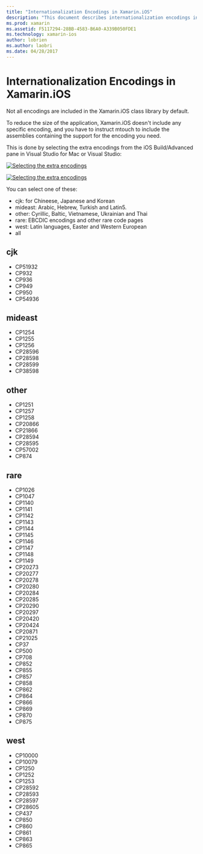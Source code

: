 ```yaml
---
title: "Internationalization Encodings in Xamarin.iOS"
description: "This document describes internationalization encodings in Xamarin.iOS, discussing the available encodings and how to add them to an app."
ms.prod: xamarin
ms.assetid: F5117294-28BB-4583-B6A0-A339B050FDE1
ms.technology: xamarin-ios
author: lobrien
ms.author: laobri
ms.date: 04/28/2017
---
```


# Internationalization Encodings in Xamarin.iOS

Not all encodings are included in the Xamarin.iOS class library by default.

To reduce the size of the application, Xamarin.iOS doesn't include any specific
encoding, and you have to instruct mtouch to include the assemblies containing
the support for the encoding you need.

This is done by selecting the extra encodings from the iOS Build/Advanced
pane in Visual Studio for Mac or Visual Studio:

 [![](encodings-images/00.png "Selecting the extra encodings")](encodings-images/00.png#lightbox)

 [![](encodings-images/00a.png "Selecting the extra encodings")](encodings-images/00a.png#lightbox)

You can select one of these:

- cjk: for Chineese, Japanese and Korean
- mideast: Arabic, Hebrew, Turkish and Latin5.
- other: Cyrillic, Baltic, Vietnamese, Ukrainian and Thai
- rare: EBCDIC encodings and other rare code pages
- west: Latin languages, Easter and Western European
- all


 <a name="cjk" />


## cjk

- CP51932
- CP932
- CP936
- CP949
- CP950
- CP54936


 <a name="mideast" />


## mideast

- CP1254
- CP1255
- CP1256
- CP28596
- CP28598
- CP28599
- CP38598


 <a name="other" />


## other

- CP1251
- CP1257
- CP1258
- CP20866
- CP21866
- CP28594
- CP28595
- CP57002
- CP874


 <a name="rare" />


## rare

- CP1026
- CP1047
- CP1140
- CP1141
- CP1142
- CP1143
- CP1144
- CP1145
- CP1146
- CP1147
- CP1148
- CP1149
- CP20273
- CP20277
- CP20278
- CP20280
- CP20284
- CP20285
- CP20290
- CP20297
- CP20420
- CP20424
- CP20871
- CP21025
- CP37
- CP500
- CP708
- CP852
- CP855
- CP857
- CP858
- CP862
- CP864
- CP866
- CP869
- CP870
- CP875


 <a name="west" />


## west

- CP10000
- CP10079
- CP1250
- CP1252
- CP1253
- CP28592
- CP28593
- CP28597
- CP28605
- CP437
- CP850
- CP860
- CP861
- CP863
- CP865


